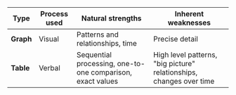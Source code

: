 Type | Process used | Natural strengths | Inherent weaknesses
------------ | ------------ | ------------ | ------------
**Graph** | Visual | Patterns and relationships, time | Precise detail
**Table** | Verbal | Sequential processing, one-to-one comparison, exact values | High level patterns, "big picture" relationships, changes over time


